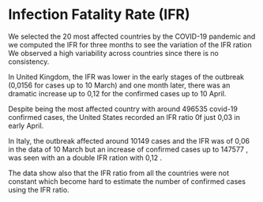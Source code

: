 # Infection Fatality Rate (IFR)

We selected the 20 most affected countries by the COVID-19 pandemic and we computed the IFR for three 
months to see the variation of the IFR ration We observed a high variability across countries since there is no consistency.

In United Kingdom, the IFR was lower in the early stages of the outbreak (0,0156 for cases up to 10 March)
and one month later, there was an dramatic increase up to 0,12 for the confirmed cases up to 10 April. 

Despite being the most affected country  with around 496535 covid-19 confirmed cases, the United States recorded an IFR 
ratio 0f just 0,03 in early April. 

In Italy, the outbreak affected around 10149 cases and the IFR was of 0,06 in the data of 10 March but an increase of confirmed cases up to 147577 , was seen with an a double IFR ration with 0,12 .

The data show also that the IFR ratio from all the countries were not constant which become hard to estimate the number of confirmed cases using the IFR ratio.
 
